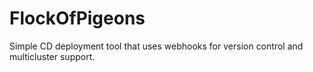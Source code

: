 # FlockOfPigeons
Simple CD deployment tool that uses webhooks for version control and multicluster support.
